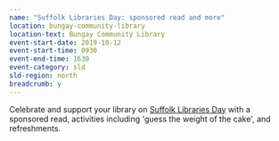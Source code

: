 ```yaml
---
name: "Suffolk Libraries Day: sponsored read and more"
location: bungay-community-library
location-text: Bungay Community Library
event-start-date: 2019-10-12
event-start-time: 0930
event-end-time: 1630
event-category: sld
sld-region: north
breadcrumb: y
---
```


Celebrate and support your library on [Suffolk Libraries Day](/suffolk-libraries-day/) with a sponsored read, activities including 'guess the weight of the cake', and refreshments.

